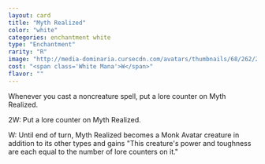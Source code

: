 ```yaml
---
layout: card
title: "Myth Realized"
color: "white"
categories: enchantment white
type: "Enchantment"
rarity: "R"
image: "http://media-dominaria.cursecdn.com/avatars/thumbnails/68/262/200/283/635617503822164240.png"
cost: "<span class='White Mana'>W</span>"
flavor: ""
---
```


Whenever you cast a noncreature spell, put a lore counter on Myth Realized.

<span class="tip mana-icon mana-colorless-02" title="2 Colorless Mana">2</span><span class="tip mana-icon mana-white" title="1 White Mana">W</span>: Put a lore counter on Myth Realized.

<span class="tip mana-icon mana-white" title="1 White Mana">W</span>: Until end of turn, Myth Realized becomes a Monk Avatar creature in addition to its other types and gains "This creature's power and toughness are each equal to the number of lore counters on it."
